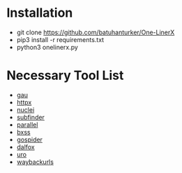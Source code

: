 # Installation
- git clone https://github.com/batuhanturker/One-LinerX
- pip3 install -r requirements.txt
- python3 onelinerx.py

# Necessary Tool List
- [gau](https://github.com/lc/gau)
- [httpx](https://github.com/projectdiscovery/httpx)
- [nuclei](https://github.com/projectdiscovery/nuclei)
- [subfinder](https://github.com/projectdiscovery/subfinder)
- [parallel](https://www.gnu.org/software/parallel/)
- [bxss](https://github.com/nahamsec/JSParser)
- [gospider](https://github.com/jaeles-project/gospider)
- [dalfox](https://github.com/hahwul/dalfox)
- [uro](https://github.com/s0md3v/Uro)
- [waybackurls](https://github.com/tomnomnom/waybackurls)
